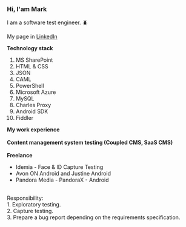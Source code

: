### Hi, I'am Mark <br>

I am a software test engineer. :beetle: <br>

My page in [LinkedIn](https://www.linkedin.com/in/marks-ositis)
  
**Technology stack**
1.	MS SharePoint
2.	HTML & CSS
3.	JSON
4.	CAML
5.	PowerShell
6.	Microsoft Azure
7.	MySQL
8.	Charles Proxy
9.	Android SDK
10.	Fiddler

**My work experience**<br>
<br>**Content management system testing (Coupled CMS, SaaS CMS)**<br>
<br> **Freelance** <br>  
- Idemia - Face & ID Capture Testing
- Avon ON Android and Justine Android
- Pandora Media - PandoraX - Android 
<br> 
Responsibility:<br>
1. Exploratory testing.<br>
2. Сapture testing.<br>
3. Prepare a bug report depending on the requirements specification.



